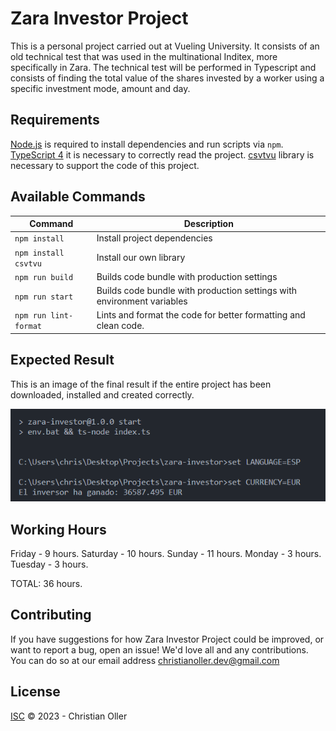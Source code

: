 # Zara Investor Project

This is a personal project carried out at Vueling University. It consists of an old technical test that was used in the multinational Inditex, more specifically in Zara.
The technical test will be performed in Typescript and consists of finding the total value of the shares invested by a worker using a specific investment mode, amount and day.

## Requirements

[Node.js](https://nodejs.org) is required to install dependencies and run scripts via `npm`.
[TypeScript 4](https://www.typescriptlang.org/) it is necessary to correctly read the project.
[csvtvu](npm.js) library is necessary to support the code of this project.

## Available Commands

| Command               | Description                                                            |
| --------------------- | ---------------------------------------------------------------------- |
| `npm install`         | Install project dependencies                                           |
| `npm install csvtvu`  | Install our own library                                                |
| `npm run build`       | Builds code bundle with production settings                            |
| `npm run start`       | Builds code bundle with production settings with environment variables |
| `npm run lint-format` | Lints and format the code for better formatting and clean code.        |

## Expected Result

This is an image of the final result if the entire project has been downloaded, installed and created correctly.

![](/assets/result.png)

## Working Hours

Friday - 9 hours.
Saturday - 10 hours.
Sunday - 11 hours.
Monday - 3 hours.
Tuesday - 3 hours.

TOTAL: 36 hours.

## Contributing

If you have suggestions for how Zara Investor Project could be improved, or want to report a bug, open an issue! We'd love all and any contributions.
You can do so at our email address christianoller.dev@gmail.com

## License

[ISC](LICENSE) © 2023 - Christian Oller
